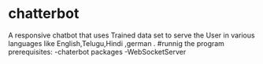 # chatterbot
A responsive chatbot that uses Trained data set to serve the User in various languages like English,Telugu,Hindi ,german .
#runnig the program
prerequisites:
-chaterbot packages
-WebSocketServer

